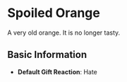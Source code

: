 # Spoiled Orange

A very old orange. It is no longer tasty.

## Basic Information

- **Default Gift Reaction**: Hate